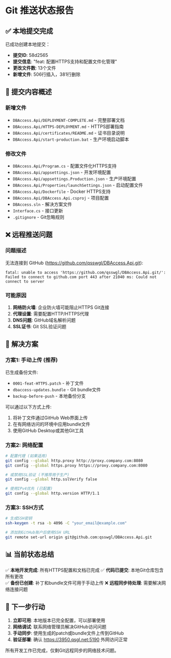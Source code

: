 # Git 推送状态报告

## ✅ 本地提交完成

已成功创建本地提交：
- **提交ID**: 58d2565
- **提交信息**: "feat: 配置HTTPS支持和配置文件化管理"
- **更改文件数**: 13个文件
- **新增文件**: 506行插入，381行删除

## 📝 提交内容概述

### 新增文件
- `DBAccess.Api/DEPLOYMENT-COMPLETE.md` - 完整部署文档
- `DBAccess.Api/HTTPS-DEPLOYMENT.md` - HTTPS部署指南  
- `DBAccess.Api/certificates/README.md` - 证书目录说明
- `DBAccess.Api/start-production.bat` - 生产环境启动脚本

### 修改文件
- `DBAccess.Api/Program.cs` - 配置文件化HTTPS支持
- `DBAccess.Api/appsettings.json` - 开发环境配置
- `DBAccess.Api/appsettings.Production.json` - 生产环境配置
- `DBAccess.Api/Properties/launchSettings.json` - 启动配置文件
- `DBAccess.Api/Dockerfile` - Docker HTTPS支持
- `DBAccess.Api/DBAccess.Api.csproj` - 项目配置
- `DBAccess.sln` - 解决方案文件
- `Interface.cs` - 接口更新
- `.gitignore` - Git忽略规则

## ❌ 远程推送问题

### 问题描述
无法连接到 GitHub (https://github.com/qsswgl/DBAccess.Api.git):
```
fatal: unable to access 'https://github.com/qsswgl/DBAccess.Api.git/': 
Failed to connect to github.com port 443 after 21040 ms: Could not connect to server
```

### 可能原因
1. **网络防火墙**: 企业防火墙可能阻止HTTPS Git连接
2. **代理设置**: 需要配置HTTP/HTTPS代理
3. **DNS问题**: GitHub域名解析问题
4. **SSL证书**: Git SSL验证问题

## 🔧 解决方案

### 方案1: 手动上传 (推荐)
已生成备份文件:
- `0001-feat-HTTPS.patch` - 补丁文件
- `dbaccess-updates.bundle` - Git bundle文件
- `backup-before-push` - 本地备份分支

可以通过以下方式上传:
1. 将补丁文件通过GitHub Web界面上传
2. 在有网络访问的环境中应用bundle文件
3. 使用GitHub Desktop或其他Git工具

### 方案2: 网络配置
```bash
# 配置代理 (如果适用)
git config --global http.proxy http://proxy.company.com:8080
git config --global https.proxy https://proxy.company.com:8080

# 或禁用SSL验证 (不推荐用于生产)
git config --global http.sslVerify false

# 使用IPv4优先 (已配置)
git config --global http.version HTTP/1.1
```

### 方案3: SSH方式
```bash
# 生成SSH密钥
ssh-keygen -t rsa -b 4096 -C "your_email@example.com"

# 添加到GitHub账户后使用SSH URL
git remote set-url origin git@github.com:qsswgl/DBAccess.Api.git
```

## 📊 当前状态总结

✅ **本地开发完成**: 所有HTTPS配置和文档已完成
✅ **代码已提交**: 本地Git仓库包含所有更改  
✅ **备份已创建**: 补丁和bundle文件可用于手动上传
❌ **远程同步待处理**: 需要解决网络连接问题

## 🎯 下一步行动

1. **立即可用**: 本地版本已完全配置，可以部署使用
2. **网络调试**: 联系网络管理员解决GitHub访问问题
3. **手动同步**: 使用生成的patch或bundle文件上传到GitHub
4. **验证部署**: 确认 https://3950.qsgl.net:5190 外网访问正常

所有开发工作已完成，仅剩Git远程同步的网络技术问题。